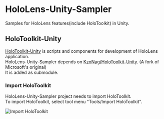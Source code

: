 # HoloLens-Unity-Sampler
Samples for HoloLens features(include HoloToolkit) in Unity.

## HoloToolkit-Unity
[HoloToolkit-Unity](https://github.com/Microsoft/HoloToolkit-Unity) is scripts and components for development of HoloLens application.  
HoloLens-Unity-Sampler depends on [KzoNag/HoloToolkit-Unity](https://github.com/KzoNag/HoloToolkit-Unity).
(A fork of Microsoft's original)  
It is added as submodule.  

### Import HoloToolkit
HoloLens-Unity-Sampler project needs to import HoloToolkit.  
To import HoloToolkit, select tool menu "Tools/Import HoloToolkit".

![Import HoloToolkit](https://github.com/KzoNag/HoloLens-Unity-Sampler/wiki/image/screenshot/ss_importholotoolkit.png)
